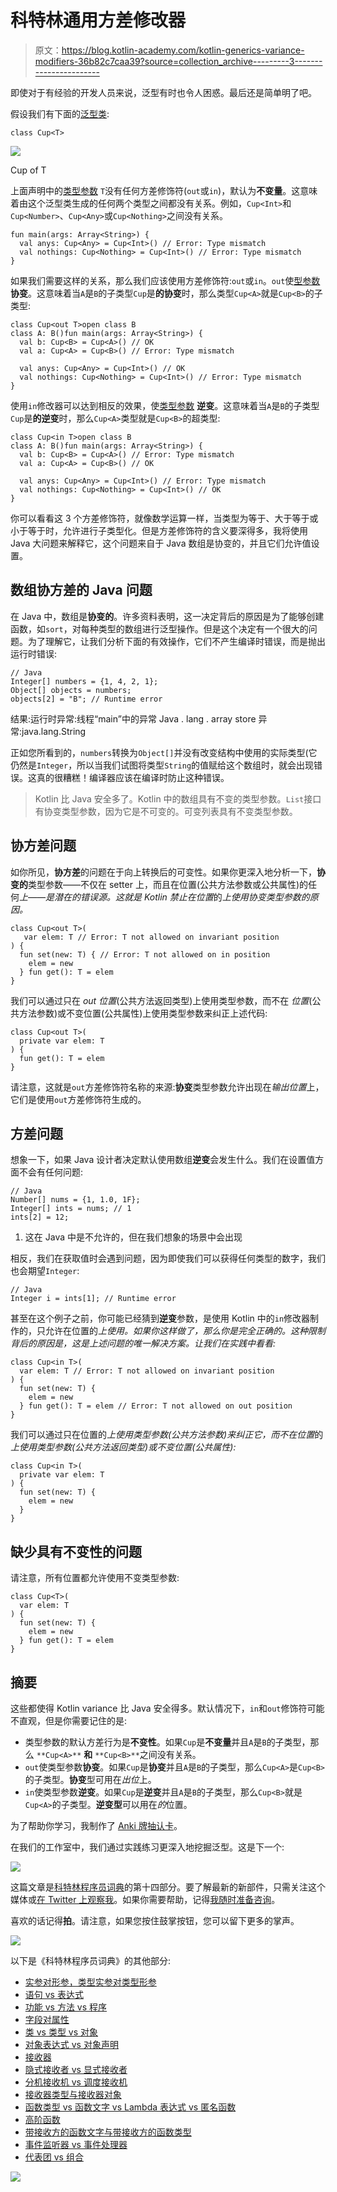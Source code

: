 # 科特林通用方差修改器

> 原文：<https://blog.kotlin-academy.com/kotlin-generics-variance-modifiers-36b82c7caa39?source=collection_archive---------3----------------------->

即使对于有经验的开发人员来说，泛型有时也令人困惑。最后还是简单明了吧。

假设我们有下面的[泛型类](/programmer-dictionary-class-vs-type-vs-object-e6d1f74d1e2e?source=collection_detail----e57b304801ef-----21----------------):

```
class Cup<T>
```

![](img/a39fbe8802f66eed76902644996c2fbf.png)

Cup of T

上面声明中的[类型参数](/programmer-dictionary-parameter-vs-argument-type-parameter-vs-type-argument-b965d2cc6929?source=collection_detail----e57b304801ef-----26----------------) `T`没有任何方差修饰符(`out`或`in`)，默认为**不变量**。这意味着由这个泛型类生成的任何两个类型之间都没有关系。例如，`Cup<Int>`和`Cup<Number>`、`Cup<Any>`或`Cup<Nothing>`之间没有关系。

```
fun main(args: Array<String>) {
  val anys: Cup<Any> = Cup<Int>() // Error: Type mismatch
  val nothings: Cup<Nothing> = Cup<Int>() // Error: Type mismatch
}
```

如果我们需要这样的关系，那么我们应该使用方差修饰符:`out`或`in`。`out`使[型参数](/programmer-dictionary-parameter-vs-argument-type-parameter-vs-type-argument-b965d2cc6929?source=collection_detail----e57b304801ef-----26----------------) **协变**。这意味着当`A`是`B`的子类型`Cup`是**的协变**时，那么类型`Cup<A>`就是`Cup<B>`的子类型:

```
class Cup<out T>open class B
class A: B()fun main(args: Array<String>) {
  val b: Cup<B> = Cup<A>() // OK
  val a: Cup<A> = Cup<B>() // Error: Type mismatch

  val anys: Cup<Any> = Cup<Int>() // OK
  val nothings: Cup<Nothing> = Cup<Int>() // Error: Type mismatch
}
```

使用`in`修改器可以达到相反的效果，使[类型参数](/programmer-dictionary-parameter-vs-argument-type-parameter-vs-type-argument-b965d2cc6929?source=collection_detail----e57b304801ef-----26----------------) **逆变**。这意味着当`A`是`B`的子类型`Cup`是**的逆变**时，那么`Cup<A>`类型就是`Cup<B>`的超类型:

```
class Cup<in T>open class B
class A: B()fun main(args: Array<String>) {
  val b: Cup<B> = Cup<A>() // Error: Type mismatch
  val a: Cup<A> = Cup<B>() // OK

  val anys: Cup<Any> = Cup<Int>() // Error: Type mismatch
  val nothings: Cup<Nothing> = Cup<Int>() // OK
}
```

你可以看看这 3 个方差修饰符，就像数学运算一样，当类型为等于、大于等于或小于等于时，允许进行子类型化。但是方差修饰符的含义要深得多，我将使用 Java 大问题来解释它，这个问题来自于 Java 数组是协变的，并且它们允许值设置。

## 数组协方差的 Java 问题

在 Java 中，数组是**协变的**。许多资料表明，这一决定背后的原因是为了能够创建函数，如`sort`，对每种类型的数组进行泛型操作。但是这个决定有一个很大的问题。为了理解它，让我们分析下面的有效操作，它们不产生编译时错误，而是抛出运行时错误:

```
// Java
Integer[] numbers = {1, 4, 2, 1};
Object[] objects = numbers;
objects[2] = "B"; // Runtime error
```

结果:运行时异常:线程“main”中的异常 Java . lang . array store 异常:java.lang.String

正如您所看到的，`numbers`转换为`Object[]`并没有改变结构中使用的实际类型(它仍然是`Integer`，所以当我们试图将类型`String`的值赋给这个数组时，就会出现错误。这真的很糟糕！编译器应该在编译时防止这种错误。

> Kotlin 比 Java 安全多了。Kotlin 中的数组具有不变的类型参数。`List`接口有协变类型参数，因为它是不可变的。可变列表具有不变类型参数。

## 协方差问题

如你所见，**协方差**的问题在于向上转换后的可变性。如果你更深入地分析一下，**协变的**类型参数——不仅在 setter 上，而且在位置(公共方法参数或公共属性)的任何*上——是潜在的错误源。这就是 Kotlin 禁止在位置*的*上使用协变类型参数的原因。*

```
class Cup<out T>(
   var elem: T // Error: T not allowed on invariant position
) {
  fun set(new: T) { // Error: T not allowed on in position
    elem = new
  } fun get(): T = elem
}
```

我们可以通过只在 *out 位置*(公共方法返回类型)上使用类型参数，而不在 *位置*(公共方法参数)或不变位置(公共属性)上使用类型参数来纠正上述代码:

```
class Cup<out T>(
  private var elem: T
) {
  fun get(): T = elem
}
```

请注意，这就是`out`方差修饰符名称的来源:**协变**类型参数允许出现在*输出位置*上，它们是使用`out`方差修饰符生成的。

## 方差问题

想象一下，如果 Java 设计者决定默认使用数组**逆变**会发生什么。我们在设置值方面不会有任何问题:

```
// Java
Number[] nums = {1, 1.0, 1F};
Integer[] ints = nums; // 1
ints[2] = 12;
```

1.  这在 Java 中是不允许的，但在我们想象的场景中会出现

相反，我们在获取值时会遇到问题，因为即使我们可以获得任何类型的数字，我们也会期望`Integer`:

```
// Java
Integer i = ints[1]; // Runtime error
```

甚至在这个例子之前，你可能已经猜到**逆变**参数，是使用 Kotlin 中的`in`修改器制作的，只允许在位置的*上使用。如果你这样做了，那么你是完全正确的。这种限制背后的原因是，这是上述问题的唯一解决方案。让我们在实践中看看:*

```
class Cup<in T>(
  var elem: T // Error: T not allowed on invariant position
) {
  fun set(new: T) { 
    elem = new
  } fun get(): T = elem // Error: T not allowed on out position
}
```

我们可以通过只在位置的*上使用类型参数(公共方法参数)来纠正它，而不在位置*的*上使用类型参数(公共方法返回类型)或不变位置(公共属性):*

```
class Cup<in T>(
  private var elem: T
) {
  fun set(new: T) { 
    elem = new
  }
}
```

## 缺少具有不变性的问题

请注意，所有位置都允许使用不变类型参数:

```
class Cup<T>(
  var elem: T
) {
  fun set(new: T) {
    elem = new
  } fun get(): T = elem
}
```

## 摘要

这些都使得 Kotlin variance 比 Java 安全得多。默认情况下，`in`和`out`修饰符可能不直观，但是你需要记住的是:

*   类型参数的默认方差行为是**不变性**。如果`Cup`是**不变量**并且`A`是`B`的子类型，那么 `**Cup<A>**` **和** `**Cup<B>**`之间没有关系。
*   `out`使类型参数**协变**。如果`Cup`是**协变**并且`A`是`B`的子类型，那么`Cup<A>`是`Cup<B>`的子类型。**协变**型可用在*出位*上。
*   `in`使类型参数**逆变**。如果`Cup`是**逆变**并且`A`是`B`的子类型，那么`Cup<B>`就是`Cup<A>`的子类型。**逆变型**可以用在*的*位置。

为了帮助你学习，我制作了 [Anki 牌抽认卡](https://ankiweb.net/shared/info/551783526)。

在我们的工作室中，我们通过实践练习更深入地挖掘泛型。这是下一个:

[![](img/018370a2476e1ce49e6d3299428b4f2a.png)](https://www.kt.academy/#workshops-offer)

这篇文章是[科特林程序员词典](https://medium.com/kotlin-academy/kotlin-programmer-dictionary-2cb67fff1fe2)的第十四部分。要了解最新的新部件，只需关注这个媒体或[在 Twitter 上观察我](https://twitter.com/marcinmoskala)。如果你需要帮助，记得[我随时准备咨询](https://medium.com/@marcinmoskala/ive-just-opened-up-for-online-consultations-640349aaba55)。

喜欢的话记得**拍**。请注意，如果您按住鼓掌按钮，您可以留下更多的掌声。

[![](img/5ce68714efe3efc036e06786166954ff.png)](http://eepurl.com/diMmGv)

以下是《科特林程序员词典》的其他部分:

*   [实参对形参，类型实参对类型形参](https://medium.com/kotlin-academy/programmer-dictionary-parameter-vs-argument-type-parameter-vs-type-argument-b965d2cc6929)
*   [语句 vs 表达式](https://medium.com/kotlin-academy/kotlin-programmer-dictionary-statement-vs-expression-e6743ba1aaa0)
*   [功能 vs 方法 vs 程序](https://medium.com/kotlin-academy/kotlin-programmer-dictionary-function-vs-method-vs-procedure-c0216642ee87)
*   [字段对属性](/kotlin-programmer-dictionary-field-vs-property-30ab7ef70531)
*   [类 vs 类型 vs 对象](/programmer-dictionary-class-vs-type-vs-object-e6d1f74d1e2e)
*   [对象表达式 vs 对象声明](/kotlin-programmer-dictionary-object-expression-vs-object-declaration-791b183ad16b)
*   [接收器](/programmer-dictionary-receiver-b085b1620890)
*   [隐式接收者 vs 显式接收者](/programmer-dictionary-implicit-receiver-vs-explicit-receiver-da638de31f3c)
*   [分机接收机 vs 调度接收机](/programmer-dictionary-extension-receiver-vs-dispatch-receiver-cd154e57e277)
*   [接收器类型与接收器对象](/programmer-dictionary-receiver-type-vs-receiver-object-575d2705ddd9)
*   [函数类型 vs 函数文字 vs Lambda 表达式 vs 匿名函数](/kotlin-programmer-dictionary-function-type-vs-function-literal-vs-lambda-expression-vs-anonymous-edc97e8873e)
*   [高阶函数](/programmer-dictionary-higher-order-function-9cadb07df94e)
*   [带接收方的函数文字与带接收方的函数类型](/programmer-dictionary-function-literal-with-receiver-vs-function-type-with-receiver-cc21dba0f4ff)
*   [事件监听器 vs 事件处理器](/programmer-dictionary-event-listener-vs-event-handler-305c667d0e3c)
*   [代表团 vs 组合](/programmer-dictionary-delegation-vs-composition-3025d9e8ae3d)

![](img/f36a792ac0eb95fc577e6f4125dba956.png)